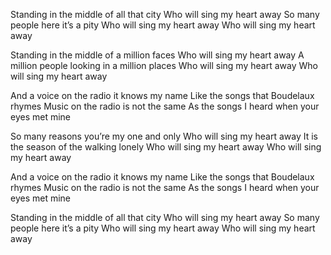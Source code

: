 Standing in the middle of all that city
Who will sing my heart away
So many people here it’s a pity
Who will sing my heart away
Who will sing my heart away

Standing in the middle of a million faces
Who will sing my heart away
A million people looking in a million places
Who will sing my heart away
Who will sing my heart away

And a voice on the radio it knows my name
Like the songs that Boudelaux rhymes
Music on the radio is not the same
As the songs I heard when your eyes met mine

So many reasons you’re my one and only
Who will sing my heart away
It is the season of the walking lonely
Who will sing my heart away
Who will sing my heart away

And a voice on the radio it knows my name
Like the songs that Boudelaux rhymes
Music on the radio is not the same
As the songs I heard when your eyes met mine

Standing in the middle of all that city
Who will sing my heart away
So many people here it’s a pity
Who will sing my heart away
Who will sing my heart away
